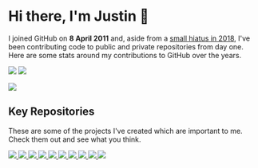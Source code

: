 # Hi there, I'm Justin 👋

I joined GitHub on **8 April 2011** and, aside from a [small hiatus in 2018][hiatus], I've been contributing code to public and private repositories from day one. Here are some stats around my contributions to GitHub over the years.

<p align="left" style="display:table-cell;vertical-align:middle;">
  <!--  GitHub Contributions  -->
  <picture>
    <source 
      srcset="https://github-readme-stats.vercel.app/api?username=justinhartman&theme=radical&count_private=true&&include_all_commits=true&show_icons=true&hide_border=true&line_height=28&custom_title=My%20GitHub%20Contributions"
      media="(prefers-color-scheme: dark)"
    />
    <source
      srcset="https://github-readme-stats.vercel.app/api?username=justinhartman&count_private=true&&include_all_commits=true&show_icons=true&hide_border=true&line_height=28&custom_title=My%20GitHub%20Contributions"
      media="(prefers-color-scheme: light), (prefers-color-scheme: no-preference)"
    />
    <img src="https://github-readme-stats.vercel.app/api?username=justinhartman&count_private=true&&include_all_commits=true&show_icons=true&hide_border=true&line_height=28&custom_title=My%20GitHub%20Contributions" />
  </picture>
  <!--  Top Languages  -->
  <picture>
    <source 
      srcset="https://github-readme-stats.vercel.app/api/top-langs/?username=justinhartman&theme=radical&layout=compact&hide_border=true&langs_count=10&hide=html"
      media="(prefers-color-scheme: dark)"
    />
    <source
      srcset="https://github-readme-stats.vercel.app/api/top-langs/?username=justinhartman&theme=buefy&layout=compact&hide_border=true&langs_count=10&hide=html"
      media="(prefers-color-scheme: light), (prefers-color-scheme: no-preference)"
    />
    <img src="https://github-readme-stats.vercel.app/api/top-langs/?username=justinhartman&layout=compact&hide_border=true&langs_count=10&hide=html" />
  </picture>
</p>

<!-- Detailed Stats -->
<p align="left">
  <picture>
      <source 
        srcset="https://github-profile-trophy.vercel.app/?username=justinhartman&theme=radical&border_color=#141321&border_radius=0&hide_border=true"
        media="(prefers-color-scheme: dark)"
      />
      <source
        srcset="https://github-profile-trophy.vercel.app/?username=justinhartman&theme=buefy&border_color=#141321&border_radius=0&hide_border=true"
        media="(prefers-color-scheme: light), (prefers-color-scheme: no-preference)"
      />
      <img align="center" src="https://github-profile-trophy.vercel.app/?username=justinhartman&border_color=#141321&border_radius=0&hide_border=true" />
  </picture>
</p>

## Key Repositories

These are some of the projects I've created which are important to me. Check them out and see what you think.

<a href="https://github.com/justinhartman/fifa-play-zone">
    <picture>
        <source 
          srcset="https://github-readme-stats.vercel.app/api/pin/?username=justinhartman&repo=fifa-play-zone&theme=radical&hide_border=true"
          media="(prefers-color-scheme: dark)"
        />
        <source
          srcset="https://github-readme-stats.vercel.app/api/pin/?username=justinhartman&repo=fifa-play-zone&theme=buefy&hide_border=true"
          media="(prefers-color-scheme: light), (prefers-color-scheme: no-preference)"
        />
        <img src="https://github-readme-stats.vercel.app/api/pin/?username=justinhartman&repo=fifa-play-zone&hide_border=true" />
    </picture>
</a>
<a href="https://github.com/justinhartman/complete-php7-ecom-website">
    <picture>
        <source 
          srcset="https://github-readme-stats.vercel.app/api/pin/?username=justinhartman&repo=complete-php7-ecom-website&theme=radical&hide_border=true"
          media="(prefers-color-scheme: dark)"
        />
        <source
          srcset="https://github-readme-stats.vercel.app/api/pin/?username=justinhartman&repo=complete-php7-ecom-website&theme=buefy&hide_border=true"
          media="(prefers-color-scheme: light), (prefers-color-scheme: no-preference)"
        />
        <img src="https://github-readme-stats.vercel.app/api/pin/?username=justinhartman&repo=complete-php7-ecom-website&hide_border=true" />
    </picture>
</a>
<a href="https://github.com/justinhartman/lamp-ssl">
  <picture>
      <source 
        srcset="https://github-readme-stats.vercel.app/api/pin/?username=justinhartman&repo=lamp-ssl&theme=radical&hide_border=true"
        media="(prefers-color-scheme: dark)"
      />
      <source
        srcset="https://github-readme-stats.vercel.app/api/pin/?username=justinhartman&repo=lamp-ssl&theme=buefy&hide_border=true"
        media="(prefers-color-scheme: light), (prefers-color-scheme: no-preference)"
      />
      <img src="https://github-readme-stats.vercel.app/api/pin/?username=justinhartman&repo=lamp-ssl&hide_border=true" />
  </picture>
</a>
<a href="https://github.com/justinhartman/jekyll-heroku-starter-kit">
    <picture>
        <source 
          srcset="https://github-readme-stats.vercel.app/api/pin/?username=justinhartman&repo=jekyll-heroku-starter-kit&theme=radical&hide_border=true"
          media="(prefers-color-scheme: dark)"
        />
        <source
          srcset="https://github-readme-stats.vercel.app/api/pin/?username=justinhartman&repo=jekyll-heroku-starter-kit&theme=buefy&hide_border=true"
          media="(prefers-color-scheme: light), (prefers-color-scheme: no-preference)"
        />
        <img src="https://github-readme-stats.vercel.app/api/pin/?username=justinhartman&repo=jekyll-heroku-starter-kit&hide_border=true" />
    </picture>
</a>
<a href="https://github.com/justinhartman/bootstrap4.espressotemplate">
    <picture>
        <source 
          srcset="https://github-readme-stats.vercel.app/api/pin/?username=justinhartman&repo=bootstrap4.espressotemplate&theme=radical&hide_border=true"
          media="(prefers-color-scheme: dark)"
        />
        <source
          srcset="https://github-readme-stats.vercel.app/api/pin/?username=justinhartman&repo=bootstrap4.espressotemplate&theme=buefy&hide_border=true"
          media="(prefers-color-scheme: light), (prefers-color-scheme: no-preference)"
        />
        <img src="https://github-readme-stats.vercel.app/api/pin/?username=justinhartman&repo=bootstrap4.espressotemplate&hide_border=true" />
    </picture>
</a>
<a href="https://github.com/justinhartman/.github">
    <picture>
        <source 
          srcset="https://github-readme-stats.vercel.app/api/pin/?username=justinhartman&repo=.github&theme=radical&hide_border=true"
          media="(prefers-color-scheme: dark)"
        />
        <source
          srcset="https://github-readme-stats.vercel.app/api/pin/?username=justinhartman&repo=.github&theme=buefy&hide_border=true"
          media="(prefers-color-scheme: light), (prefers-color-scheme: no-preference)"
        />
        <img src="https://github-readme-stats.vercel.app/api/pin/?username=justinhartman&repo=.github&hide_border=true" />
    </picture>
</a>
<a href="https://github.com/justinhartman/nova-conf">
    <picture>
        <source 
          srcset="https://github-readme-stats.vercel.app/api/pin/?username=justinhartman&repo=nova-conf&theme=radical&hide_border=true"
          media="(prefers-color-scheme: dark)"
        />
        <source
          srcset="https://github-readme-stats.vercel.app/api/pin/?username=justinhartman&repo=nova-conf&theme=buefy&hide_border=true"
          media="(prefers-color-scheme: light), (prefers-color-scheme: no-preference)"
        />
        <img src="https://github-readme-stats.vercel.app/api/pin/?username=justinhartman&repo=nova-conf&hide_border=true" />
    </picture>
</a>
<a href="https://github.com/justinhartman/iseed">
    <picture>
        <source 
          srcset="https://github-readme-stats.vercel.app/api/pin/?username=justinhartman&repo=iseed&theme=radical&hide_border=true"
          media="(prefers-color-scheme: dark)"
        />
        <source
          srcset="https://github-readme-stats.vercel.app/api/pin/?username=justinhartman&repo=iseed&theme=buefy&hide_border=true"
          media="(prefers-color-scheme: light), (prefers-color-scheme: no-preference)"
        />
        <img src="https://github-readme-stats.vercel.app/api/pin/?username=justinhartman&repo=iseed&hide_border=true" />
    </picture>
</a>
<a href="https://github.com/justinhartman/docker-cakephp3.6-php7-mysql-apache2">
    <picture>
        <source 
          srcset="https://github-readme-stats.vercel.app/api/pin/?username=justinhartman&repo=docker-cakephp3.6-php7-mysql-apache2&theme=radical&hide_border=true"
          media="(prefers-color-scheme: dark)"
        />
        <source
          srcset="https://github-readme-stats.vercel.app/api/pin/?username=justinhartman&repo=docker-cakephp3.6-php7-mysql-apache2&theme=buefy&hide_border=true"
          media="(prefers-color-scheme: light), (prefers-color-scheme: no-preference)"
        />
        <img src="https://github-readme-stats.vercel.app/api/pin/?username=justinhartman&repo=docker-cakephp3.6-php7-mysql-apache2&hide_border=true" />
    </picture>
</a>
<a href="https://github.com/22digital/bootstrap-4-android">
    <picture>
        <source 
          srcset="https://github-readme-stats.vercel.app/api/pin/?username=22digital&repo=bootstrap-4-android&theme=radical&hide_border=true"
          media="(prefers-color-scheme: dark)"
        />
        <source
          srcset="https://github-readme-stats.vercel.app/api/pin/?username=22digital&repo=bootstrap-4-android&theme=buefy&hide_border=true"
          media="(prefers-color-scheme: light), (prefers-color-scheme: no-preference)"
        />
        <img src="https://github-readme-stats.vercel.app/api/pin/?username=22digital&repo=bootstrap-4-android&hide_border=true" />
    </picture>
</a>

[hiatus]: https://justinhartman.co/technical/business/github-microsoft-not-a-bright-future.html
